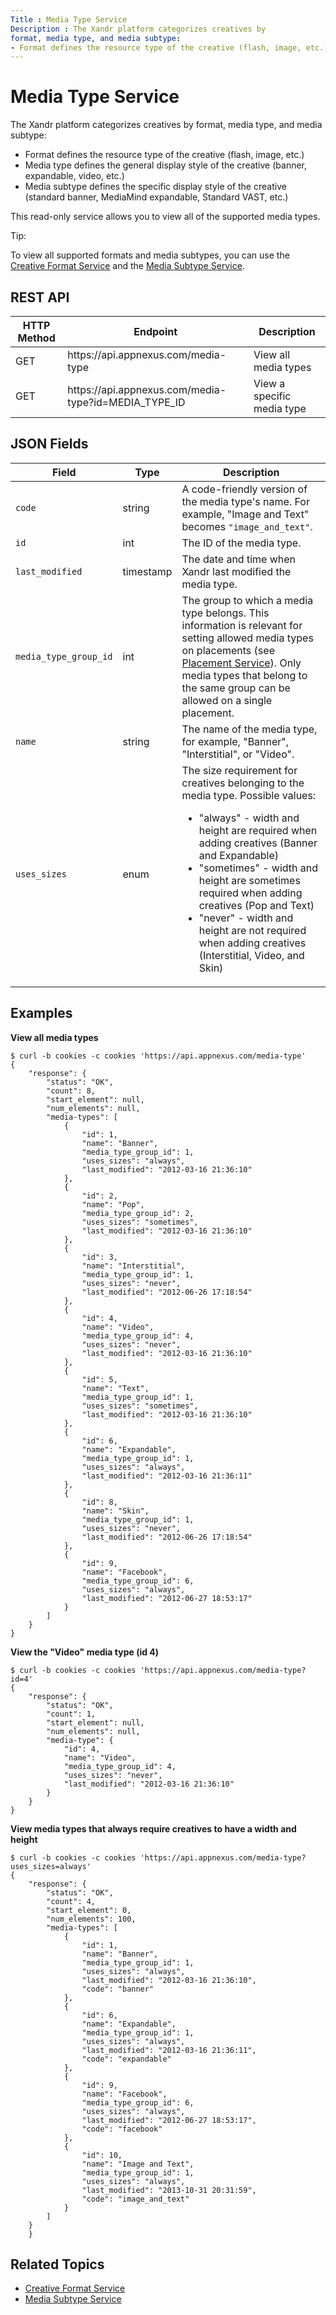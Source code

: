 ```yaml
---
Title : Media Type Service
Description : The Xandr platform categorizes creatives by
format, media type, and media subtype:
- Format defines the resource type of the creative (flash, image, etc.)
---
```



# Media Type Service



The Xandr platform categorizes creatives by
format, media type, and media subtype:

- Format defines the resource type of the creative (flash, image, etc.)
- Media type defines the general display style of the creative (banner,
  expandable, video, etc.)
- Media subtype defines the specific display style of the creative
  (standard banner, MediaMind expandable, Standard VAST, etc.)

This read-only service allows you to view all of the supported media
types.



Tip:

To view all supported formats and media subtypes, you can use the <a
href="https://docs.xandr.com/bundle/xandr-api/page/creative-format-service.html"
class="xref" target="_blank">Creative Format Service</a> and the <a
href="https://docs.xandr.com/bundle/xandr-api/page/media-subtype-service.html"
class="xref" target="_blank">Media Subtype Service</a>.





## REST API

<table class="table">
<thead class="thead">
<tr class="header row">
<th id="ID-00001f53__entry__1" class="entry colsep-1 rowsep-1">HTTP
Method</th>
<th id="ID-00001f53__entry__2"
class="entry colsep-1 rowsep-1">Endpoint</th>
<th id="ID-00001f53__entry__3"
class="entry colsep-1 rowsep-1">Description</th>
</tr>
</thead>
<tbody class="tbody">
<tr class="odd row">
<td class="entry colsep-1 rowsep-1"
headers="ID-00001f53__entry__1">GET</td>
<td class="entry colsep-1 rowsep-1"
headers="ID-00001f53__entry__2">https://api.<span
class="ph">appnexus.com/media-type</td>
<td class="entry colsep-1 rowsep-1" headers="ID-00001f53__entry__3">View
all media types</td>
</tr>
<tr class="even row">
<td class="entry colsep-1 rowsep-1"
headers="ID-00001f53__entry__1">GET</td>
<td class="entry colsep-1 rowsep-1"
headers="ID-00001f53__entry__2">https://api.<span
class="ph">appnexus.com/media-type?id=MEDIA_TYPE_ID</td>
<td class="entry colsep-1 rowsep-1" headers="ID-00001f53__entry__3">View
a specific media type</td>
</tr>
</tbody>
</table>





## JSON Fields

<table class="table">
<thead class="thead">
<tr class="header row">
<th id="ID-00001f53__entry__10"
class="entry colsep-1 rowsep-1">Field</th>
<th id="ID-00001f53__entry__11"
class="entry colsep-1 rowsep-1">Type</th>
<th id="ID-00001f53__entry__12"
class="entry colsep-1 rowsep-1">Description</th>
</tr>
</thead>
<tbody class="tbody">
<tr class="odd row">
<td class="entry colsep-1 rowsep-1"
headers="ID-00001f53__entry__10"><code
class="ph codeph">code</code></td>
<td class="entry colsep-1 rowsep-1"
headers="ID-00001f53__entry__11">string</td>
<td class="entry colsep-1 rowsep-1" headers="ID-00001f53__entry__12">A
code-friendly version of the media type's name. For example, "Image and
Text" becomes <code class="ph codeph">"image_and_text"</code>.</td>
</tr>
<tr class="even row">
<td class="entry colsep-1 rowsep-1"
headers="ID-00001f53__entry__10"><code class="ph codeph">id</code></td>
<td class="entry colsep-1 rowsep-1"
headers="ID-00001f53__entry__11">int</td>
<td class="entry colsep-1 rowsep-1" headers="ID-00001f53__entry__12">The
ID of the media type.</td>
</tr>
<tr class="odd row">
<td class="entry colsep-1 rowsep-1"
headers="ID-00001f53__entry__10"><code
class="ph codeph">last_modified</code></td>
<td class="entry colsep-1 rowsep-1"
headers="ID-00001f53__entry__11">timestamp</td>
<td class="entry colsep-1 rowsep-1" headers="ID-00001f53__entry__12">The
date and time when Xandr last modified the media
type.</td>
</tr>
<tr class="even row">
<td class="entry colsep-1 rowsep-1"
headers="ID-00001f53__entry__10"><code
class="ph codeph">media_type_group_id</code></td>
<td class="entry colsep-1 rowsep-1"
headers="ID-00001f53__entry__11">int</td>
<td class="entry colsep-1 rowsep-1" headers="ID-00001f53__entry__12">The
group to which a media type belongs. This information is relevant for
setting allowed media types on placements (see <a
href="https://docs.xandr.com/bundle/xandr-api/page/placement-service.html"
class="xref" target="_blank">Placement Service</a>). Only media types
that belong to the same group can be allowed on a single placement.</td>
</tr>
<tr class="odd row">
<td class="entry colsep-1 rowsep-1"
headers="ID-00001f53__entry__10"><code
class="ph codeph">name</code></td>
<td class="entry colsep-1 rowsep-1"
headers="ID-00001f53__entry__11">string </td>
<td class="entry colsep-1 rowsep-1" headers="ID-00001f53__entry__12">The
name of the media type, for example, "Banner", "Interstitial", or
"Video".</td>
</tr>
<tr class="even row">
<td class="entry colsep-1 rowsep-1"
headers="ID-00001f53__entry__10"><code
class="ph codeph">uses_sizes</code></td>
<td class="entry colsep-1 rowsep-1"
headers="ID-00001f53__entry__11">enum</td>
<td class="entry colsep-1 rowsep-1" headers="ID-00001f53__entry__12">The
size requirement for creatives belonging to the media type. Possible
values:
<ul>
<li>"always" - width and height are required when adding creatives
(Banner and Expandable)</li>
<li>"sometimes" - width and height are sometimes required when adding
creatives (Pop and Text)</li>
<li>"never" - width and height are not required when adding creatives
(Interstitial, Video, and Skin)</li>
</ul></td>
</tr>
</tbody>
</table>





## Examples

**View all media types**

``` pre
$ curl -b cookies -c cookies 'https://api.appnexus.com/media-type'
{
    "response": {
        "status": "OK",
        "count": 8,
        "start_element": null,
        "num_elements": null,
        "media-types": [
            {
                "id": 1,
                "name": "Banner",
                "media_type_group_id": 1,
                "uses_sizes": "always",
                "last_modified": "2012-03-16 21:36:10"
            },
            {
                "id": 2,
                "name": "Pop",
                "media_type_group_id": 2,
                "uses_sizes": "sometimes",
                "last_modified": "2012-03-16 21:36:10"
            },
            {
                "id": 3,
                "name": "Interstitial",
                "media_type_group_id": 1,
                "uses_sizes": "never",
                "last_modified": "2012-06-26 17:18:54"
            },
            {
                "id": 4,
                "name": "Video",
                "media_type_group_id": 4,
                "uses_sizes": "never",
                "last_modified": "2012-03-16 21:36:10"
            },
            {
                "id": 5,
                "name": "Text",
                "media_type_group_id": 1,
                "uses_sizes": "sometimes",
                "last_modified": "2012-03-16 21:36:10"
            },
            {
                "id": 6,
                "name": "Expandable",
                "media_type_group_id": 1,
                "uses_sizes": "always",
                "last_modified": "2012-03-16 21:36:11"
            },
            {
                "id": 8,
                "name": "Skin",
                "media_type_group_id": 1,
                "uses_sizes": "never",
                "last_modified": "2012-06-26 17:18:54"
            },
            {
                "id": 9,
                "name": "Facebook",
                "media_type_group_id": 6,
                "uses_sizes": "always",
                "last_modified": "2012-06-27 18:53:17"
            }
        ]
    }
}
```

**View the "Video" media type (id 4)**

``` pre
$ curl -b cookies -c cookies 'https://api.appnexus.com/media-type?id=4'
{
    "response": {
        "status": "OK",
        "count": 1,
        "start_element": null,
        "num_elements": null,
        "media-type": {
            "id": 4,
            "name": "Video",
            "media_type_group_id": 4,
            "uses_sizes": "never",
            "last_modified": "2012-03-16 21:36:10"
        }
    }
}
```

**View media types that always require creatives to have a width and
height**

``` pre
$ curl -b cookies -c cookies 'https://api.appnexus.com/media-type?uses_sizes=always'
{
    "response": {
        "status": "OK",
        "count": 4,
        "start_element": 0,
        "num_elements": 100,
        "media-types": [
            {
                "id": 1,
                "name": "Banner",
                "media_type_group_id": 1,
                "uses_sizes": "always",
                "last_modified": "2012-03-16 21:36:10",
                "code": "banner"
            },
            {
                "id": 6,
                "name": "Expandable",
                "media_type_group_id": 1,
                "uses_sizes": "always",
                "last_modified": "2012-03-16 21:36:11",
                "code": "expandable"
            },
            {
                "id": 9,
                "name": "Facebook",
                "media_type_group_id": 6,
                "uses_sizes": "always",
                "last_modified": "2012-06-27 18:53:17",
                "code": "facebook"
            },
            {
                "id": 10,
                "name": "Image and Text",
                "media_type_group_id": 1,
                "uses_sizes": "always",
                "last_modified": "2013-10-31 20:31:59",
                "code": "image_and_text"
            }
        ]
    }
    }
```





## Related Topics

- <a href="creative-format-service.html" class="xref">Creative Format
  Service</a>
- <a href="media-subtype-service.html" class="xref">Media Subtype
  Service</a>






